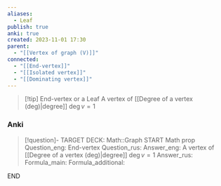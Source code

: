 ```yaml
---
aliases:
  - Leaf
publish: true
anki: true
created: 2023-11-01 17:30
parent:
  - "[[Vertex of graph (V)]]"
connected:
  - "[[End-vertex]]"
  - "[[Isolated vertex]]"
  - "[[Dominating vertex]]"
---
```


> [!tip] End-vertex or a Leaf
> A vertex of [[Degree of a vertex (deg)|degree]] ${} \deg v = 1 {}$

### Anki
> [!question]-
TARGET DECK: Math::Graph
START
Math prop
Question_eng: End-vertex
Question_rus: 
Answer_eng: A vertex of [[Degree of a vertex (deg)|degree]] ${} \deg v = 1$
Answer_rus: 
Formula_main: 
Formula_additional:
<!--ID: 1699131882675-->
END












